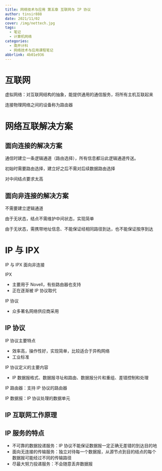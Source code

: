 ```yaml
---
title: 网络技术与应用 第五章 互联网与 IP 协议
author: tinsir888
date: 2021/11/02
cover: /img/nettech.jpg
tags:
  - 笔记
  - 计算机网络
categories:
  - 南开计科
  - 网络技术与应用课程笔记
abbrlink: 4b01e936
---
```

# 互联网

虚拟网络：对互联网结构的抽象，能提供通用的通信服务，将所有主机互联起来

连接物理网络之间的设备称为路由器

# 网络互联解决方案

## 面向连接的解决方案

通信时建立一条逻辑通道（路由选择），所有信息都沿此逻辑通道传送。

初始时需要路由选择，建立好之后不需对后续数据路由选择

对中间结点要求太高

## 面向非连接的解决方案

不需要建立逻辑通道

由于无状态，结点不需维护中间状态，实现简单

由于无状态，需携带地址信息、不能保证经相同路径到达，也不能保证按序到达

# IP 与 IPX

IP 与 IPX 面向非连接

IPX

- 主要用于 Novell，有些路由器也支持
- 正在逐渐被 IP 协议取代

IP 协议

- 众多著名网络供应商采用

## IP 协议

IP 协议主要特点

- 效率高，操作性好，实现简单，比较适合于异构网络
- 工业标准

IP 协议定义的主要内容

- IP 数据报格式、数据报寻址和路由、数据报分片和重组、差错控制和处理

IP 路由器：支持 IP 协议的路由器

IP 数据报：IP 协议处理的数据单元

## IP 互联网工作原理

## IP 服务的特点

- 不可靠的数据投递服务：IP 协议不能保证数据报一定正确无差错的到达目的地
- 面向无连接的传输服务：独立对待每一个数据报，从源节点到目的结点的每个数据报可能经过不同的传输路径
- 尽最大努力投递服务：不会随意丢弃数据报